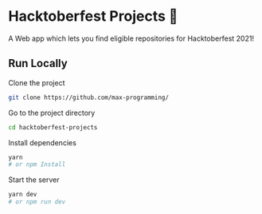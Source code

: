 
# Hacktoberfest Projects 🎉

A Web app which lets you find eligible repositories for Hacktoberfest 2021! 


## Run Locally

Clone the project

```bash
git clone https://github.com/max-programming/
```

Go to the project directory

```bash
cd hacktoberfest-projects
```

Install dependencies

```bash
yarn
# or npm Install
```

Start the server

```bash
yarn dev
# or npm run dev
```

  
